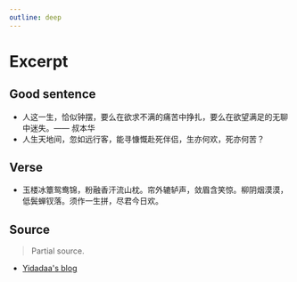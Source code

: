 ```yaml
---
outline: deep
---
```


# Excerpt

## Good sentence

- 人这一生，恰似钟摆，要么在欲求不满的痛苦中挣扎，要么在欲望满足的无聊中迷失。—— 叔本华
- 人生天地间，忽如远行客，能寻慷慨赴死伴侣，生亦何欢，死亦何苦？

## Verse

- 玉楼冰簟鸳鸯锦，粉融香汗流山枕。帘外辘轳声，敛眉含笑惊。柳阴烟漠漠，低鬓蝉钗落。须作一生拼，尽君今日欢。

## Source

> Partial source.

- [Yidadaa's blog](https://github.com/Yidadaa/Yidadaa.github.io/issues/31)
